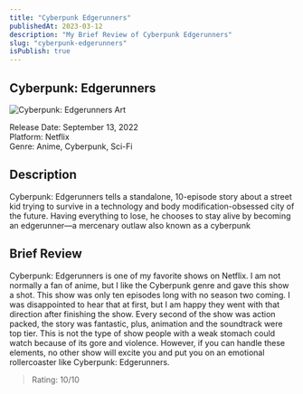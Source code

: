 ```yaml
---
title: "Cyberpunk Edgerunners"
publishedAt: 2023-03-12
description: "My Brief Review of Cyberpunk Edgerunners"
slug: "cyberpunk-edgerunners"
isPublish: true
---
```


## Cyberpunk: Edgerunners

![Cyberpunk: Edgerunners Art](https://resizing.flixster.com/-XZAfHZM39UwaGJIFWKAE8fS0ak=/v3/t/assets/p22812509_b_v13_ab.jpg)

Release Date: September 13, 2022\
Platform: Netflix\
Genre: Anime, Cyberpunk, Sci-Fi

## Description

Cyberpunk: Edgerunners tells a standalone, 10-episode story about a street kid trying to survive in a technology and body modification-obsessed city of the future. Having everything to lose, he chooses to stay alive by becoming an edgerunner—a mercenary outlaw also known as a cyberpunk

## Brief Review

Cyberpunk: Edgerunners is one of my favorite shows on Netflix. I am not normally a fan of anime, but I like the Cyberpunk genre and gave this show a shot. This show was only ten episodes long with no season two coming. I was disappointed to hear that at first, but I am happy they went with that direction after finishing the show. Every second of the show was action packed, the story was fantastic, plus, animation and the soundtrack were top tier. This is not the type of show people with a weak stomach could watch because of its gore and violence. However, if you can handle these elements, no other show will excite you and put you on an emotional rollercoaster like Cyberpunk: Edgerunners.

> Rating: 10/10
